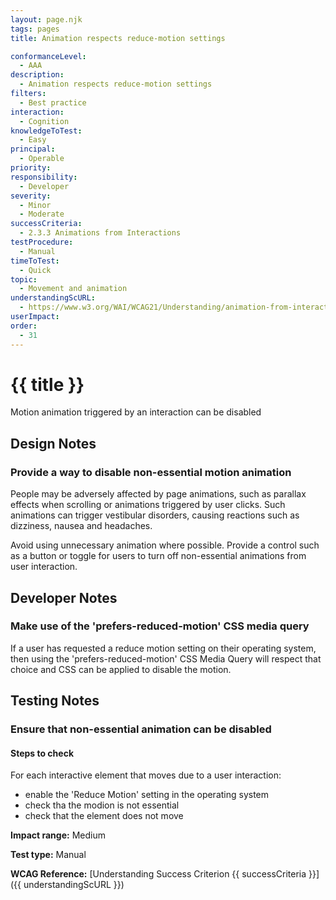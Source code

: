 ```yaml
---
layout: page.njk
tags: pages
title: Animation respects reduce-motion settings

conformanceLevel:
  - AAA
description:
  - Animation respects reduce-motion settings
filters:
  - Best practice
interaction:
  - Cognition
knowledgeToTest:
  - Easy
principal:
  - Operable
priority:
responsibility:
  - Developer
severity:
  - Minor
  - Moderate
successCriteria:
  - 2.3.3 Animations from Interactions
testProcedure:
  - Manual
timeToTest:
  - Quick
topic:
  - Movement and animation
understandingScURL:
  - https://www.w3.org/WAI/WCAG21/Understanding/animation-from-interactions.html
userImpact:
order:
  - 31
---
```


# {{ title }}

Motion animation triggered by an interaction can be disabled

## Design Notes

### Provide a way to disable non-essential motion animation

People may be adversely affected by page animations, such as parallax effects when scrolling or animations triggered by user clicks. Such animations can trigger vestibular disorders, causing reactions such as dizziness, nausea and headaches.

Avoid using unnecessary animation where possible. Provide a control such as a button or toggle for users to turn off non-essential animations from user interaction.

## Developer Notes

### Make use of the 'prefers-reduced-motion' CSS media query

If a user has requested a reduce motion setting on their operating system, then using the 'prefers-reduced-motion' CSS Media Query will respect that choice and CSS can be applied to disable the motion.

## Testing Notes

### Ensure that non-essential animation can be disabled

#### Steps to check

For each interactive element that moves due to a user interaction:

- enable the 'Reduce Motion' setting in the operating system
- check tha the modion is not essential
- check that the element does not move

**Impact range:** Medium

**Test type:** Manual

**WCAG Reference:** [Understanding Success Criterion {{ successCriteria }}]({{ understandingScURL }})